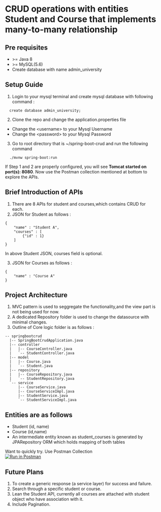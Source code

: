 # CRUD operations with entities Student and Course that implements many-to-many relationship

## Pre requisites
- \>= Java 8
- \>= MySQL(5.6)
- Create database with name admin_university

## Setup Guide
1. Login to your mysql terminal and create mysql database with following command : 
```
  create database admin_university;
```
2. Clone the repo and change the application.properties file
  - Change the \<username\> to your Mysql Username
  - Change the \<password\> to your Mysql Password

3. Go to root directory that is ~/spring-boot-crud and run the following command
```
  ./mvnw spring-boot:run
```

If Step 1 and 2 are properly configured, you will see **Tomcat started on port(s): 8080**. Now use the Postman collection mentioned at bottom to explore the APIs.

## Brief Introduction of APIs 
1. There are 8 APIs for student and courses,which contains CRUD for each.
2. JSON for Student as follows : 
```
{
    "name" : "Student A",
    "courses" : [
        {"id" : 1}
    ]
}
```
In above Student JSON, courses field is optional. 

3. JSON for Courses as follows : 
```
{
    "name" : "Course A"
}
```

## Project Architecture
1. MVC pattern is used to seggregate the functionality,and the view part is not being used for now.
2. A dedicated Repository folder is used to change the datasource with minimal changes. 
3. Outline of Core logic folder is as follows : 
  ```
  -- springbootcrud
    |-- SpringBootCrudApplication.java
    |-- controller
    |   |-- CourseController.java
    |   `-- StudentController.java
    |-- model
    |   |-- Course.java
    |   `-- Student.java
    |-- repository
    |   |-- CourseRepository.java
    |   `-- StudentRepository.java
    `-- service
        |-- CourseService.java
        |-- CourseServiceImpl.java
        |-- StudentService.java
        `-- StudentServiceImpl.java

  ```

## Entities are as follows
- Student (id, name)
- Course (id,name)
- An intermediate entity known as student_courses is generated by JPARepository ORM which holds mapping of both tables


Want to quickly try. Use Postman Collection <br>
[![Run in Postman](https://run.pstmn.io/button.svg)](https://app.getpostman.com/run-collection/f29fcd5e95bae2295f87)

## Future Plans
1. To create a generic response (a service layer) for success and failure. 
2. Search through a specific student or course.
3. Lean the Student API, currently all courses are attached with student object who have association with it.
4. Include Pagination.
